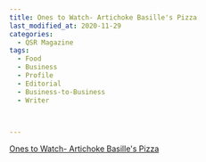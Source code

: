 ```yaml
---
title: Ones to Watch- Artichoke Basille's Pizza
last_modified_at: 2020-11-29
categories:
  - QSR Magazine
tags:
  - Food
  - Business
  - Profile
  - Editorial 
  - Business-to-Business
  - Writer



---
```




[Ones to Watch- Artichoke Basille's Pizza](http://www.ourdigitalmags.com/publication/?i=498214&ver=html5&p=35)

